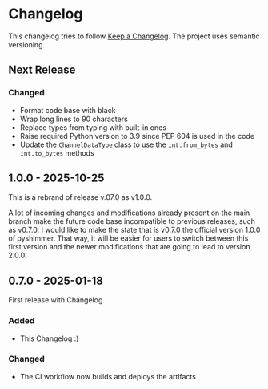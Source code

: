 # Changelog

This changelog tries to follow [Keep a Changelog](https://keepachangelog.com/en/1.1.0/).
The project uses semantic versioning.

## Next Release

### Changed
- Format code base with black
- Wrap long lines to 90 characters
- Replace types from typing with built-in ones
- Raise required Python version to 3.9 since PEP 604 is used in the code
- Update the `ChannelDataType` class to use the `int.from_bytes` and
  `int.to_bytes` methods

## 1.0.0 - 2025-10-25

This is a rebrand of release v.07.0 as v1.0.0.

A lot of incoming changes and modifications already present on the main branch
make the future code base incompatible to previous releases, such as v0.7.0.
I would like to make the state that is v0.7.0 the official version 1.0.0 of
pyshimmer. That way, it will be easier for users to switch between this first
version and the newer modifications that are going to lead to version 2.0.0.

## 0.7.0 - 2025-01-18

First release with Changelog

### Added
- This Changelog :)

### Changed
- The CI workflow now builds and deploys the artifacts

